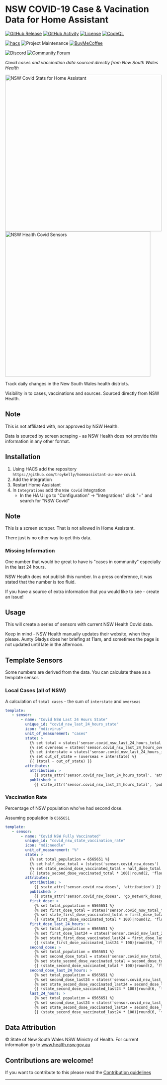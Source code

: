 
# NSW COVID-19 Case & Vacination Data for Home Assistant

[![GitHub Release][releases-shield]][releases]
[![GitHub Activity][commits-shield]][commits]
[![License][license-shield]](LICENSE.md)
[![CodeQL][codeqlbadge]][codeql]

[![hacs][hacsbadge]][hacs]
![Project Maintenance][maintenance-shield]
[![BuyMeCoffee][buymecoffeebadge]][buymecoffee]

[![Discord][discord-shield]][discord]
[![Community Forum][forum-shield]][forum]

_Covid cases and vaccination data sourced directly from New South Wales Health_

<img width="503" alt="NSW Covid Stats for Home Assistant" src="https://user-images.githubusercontent.com/4564803/127966191-337817de-a656-438e-b53e-3ba79d2a23cd.png">

<img width="467" alt="NSW Health Covid Sensors" src="https://user-images.githubusercontent.com/4564803/127804075-05ee9641-ed7b-45f0-98ac-5d833538cb37.png">

Track daily changes in the New South Wales health districts.

Visibility in to cases, vaccinations and sources. Sourced directly from NSW Health.

## Note

This is not affiliated with, nor approved by NSW Health.

Data is sourced by screen scraping - as NSW Health does not provide this information in any other format.

## Installation

1. Using HACS add the repository `https://github.com/troykelly/homeassistant-au-nsw-covid`.
1. Add the integration
1. Restart Home Assistant
1. In `Integrations` add the `NSW Covid` integration
   - In the HA UI go to "Configuration" -> "Integrations" click "+" and search for "NSW Covid"

## Note

This is a screen scraper. That is not allowed in Home Assistant.

There just is no other way to get this data.

### Missing Information

One number that would be great to have is "cases in community" especially in the last 24 hours.

NSW Health does not publish this number. In a press conference, it was stated that the number is too fluid.

If you have a source of extra information that you would like to see - create an issue!

## Usage

This will create a series of sensors with current NSW Health Covid data.

Keep in mind - NSW Health manually updates their website, when they please.
Aunty Gladys does her briefing at 11am, and sometimes the page is not
updated until late in the afternoon.

## Template Sensors

Some numbers are derived from the data. You can calculate these as a template sensor.

### Local Cases (all of NSW)

A calculation of `total cases` - the sum of `interstate` and `overseas`

```yaml
template:
   - sensor:
       - name: "Covid NSW Last 24 Hours State"
         unique_id: "covid_nsw_last_24_hours_state"
         icon: "mdi:virus"
         unit_of_measurement: "cases"
         state: >
           {% set total = states('sensor.covid_nsw_last_24_hours_total') | int %}
           {% set overseas = states('sensor.covid_nsw_last_24_hours_overseas_source') | int %}
           {% set interstate = states('sensor.covid_nsw_last_24_hours_interstate_source') | int %}
           {% set out_of_state = (overseas + interstate) %}
           {{ (total - out_of_state) }}
         attributes:
           attribution: >
             {{ state_attr('sensor.covid_nsw_last_24_hours_total', 'attribution') }}
           published: >
             {{ state_attr('sensor.covid_nsw_last_24_hours_total', 'published') }}
```

### Vaccination Rate

Percentage of NSW population who've had second dose.

Assuming population is `6565651`

```yaml
template:
   - sensor:
       - name: "Covid NSW Fully Vaccinated"
         unique_id: "covid_nsw_state_vaccination_rate"
         icon: "mdi:needle"
         unit_of_measurement: "%"
         state: >
           {% set total_population = 6565651 %}
           {% set half_dose_total = (states('sensor.covid_nsw_doses') | int) / 2 %}
           {% set state_second_dose_vaccinated_total = half_dose_total / total_population %}
           {{ (state_second_dose_vaccinated_total * 100)|round(2, 'floor') }}
         attributes:
           attribution: >
             {{ state_attr('sensor.covid_nsw_doses', 'attribution') }}
           published: >
             {{ state_attr('sensor.covid_nsw_doses', 'gp_network_doses_updated') }}
           first_dose: >
             {% set total_population = 6565651 %}
             {% set first_dose_total = states('sensor.covid_nsw_total_first_dose_vaccine') | int %}
             {% set state_first_dose_vaccinated_total = first_dose_total / total_population %}
             {{ (state_first_dose_vaccinated_total * 100)|round(2, 'floor') }}
           first_dose_last_24_hours: >
             {% set total_population = 6565651 %}
             {% set first_dose_last24 = states('sensor.covid_nsw_last_24_hours_first_dose_vaccine') | int %}
             {% set state_first_dose_vaccinated_last24 = first_dose_last24 / total_population %}
             {{ (state_first_dose_vaccinated_last24 * 100)|round(6, 'floor') }}
           second_dose: >
             {% set total_population = 6565651 %}
             {% set second_dose_total = states('sensor.covid_nsw_total_second_dose_vaccine') | int %}
             {% set state_second_dose_vaccinated_total = second_dose_total / total_population %}
             {{ (state_second_dose_vaccinated_total * 100)|round(2, 'floor') }}
           second_dose_last_24_hours: >
             {% set total_population = 6565651 %}
             {% set second_dose_last24 = states('sensor.covid_nsw_last_24_hours_second_dose_vaccine') | int %}
             {% set state_second_dose_vaccinated_last24 = second_dose_last24 / total_population %}
             {{ (state_second_dose_vaccinated_last24 * 100)|round(6, 'floor') }}
           last_24_hours: >
             {% set total_population = 6565651 %}
             {% set second_dose_last24 = states('sensor.covid_nsw_last_24_hours_second_dose_vaccine') | int %}
             {% set state_second_dose_vaccinated_last24 = second_dose_last24 / total_population %}
             {{ (state_second_dose_vaccinated_last24 * 100)|round(6, 'floor') }}
```

## Data Attribution

© State of New South Wales NSW Ministry of Health. For current information go to www.health.nsw.gov.au

## Contributions are welcome!

If you want to contribute to this please read the [Contribution guidelines](CONTRIBUTING.md)

***

[readme]: https://github.com/troykelly/homeassistant-au-nsw-covid
[buymecoffee]: https://www.buymeacoffee.com/troykelly
[buymecoffeebadge]: https://img.shields.io/badge/buy%20me%20a%20coffee-donate-yellow.svg?style=for-the-badge
[commits-shield]: https://img.shields.io/github/commit-activity/y/troykelly/homeassistant-au-nsw-covid.svg?style=for-the-badge
[commits]: https://github.com/troykelly/homeassistant-au-nsw-covid/commits/master
[hacs]: https://github.com/hacs/integration
[hacsbadge]: https://img.shields.io/badge/HACS-Custom-orange.svg?style=for-the-badge
[codeqlbadge]: https://github.com/troykelly/homeassistant-au-nsw-covid/actions/workflows/codeql-analysis.yml/badge.svg?branch=main&style=for-the-badge
[codeql]: https://github.com/troykelly/homeassistant-au-nsw-covid/actions/workflows/codeql-analysis.yml
[discord]: https://discord.gg/Qa5fW2R
[discord-shield]: https://img.shields.io/discord/330944238910963714.svg?style=for-the-badge
[exampleimg]: example.png
[forum-shield]: https://img.shields.io/badge/community-forum-brightgreen.svg?style=for-the-badge
[forum]: https://community.home-assistant.io/
[license-shield]: https://img.shields.io/github/license/troykelly/homeassistant-au-nsw-covid.svg?style=for-the-badge
[maintenance-shield]: https://img.shields.io/badge/maintainer-Troy%20Kelly%20%40troykelly-blue.svg?style=for-the-badge
[releases-shield]: https://img.shields.io/github/release/troykelly/homeassistant-au-nsw-covid.svg?style=for-the-badge
[releases]: https://github.com/troykelly/homeassistant-au-nsw-covid/releases
